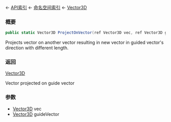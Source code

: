← [API索引](Api-Index) ← [命名空间索引](Namespace-Index) ← [Vector3D](VRageMath.Vector3D)

### 概要

```csharp
public static Vector3D ProjectOnVector(ref Vector3D vec, ref Vector3D guideVector)
```

Projects vector on another vector resulting in new vector in guided vector's direction with different length.

### 返回

[Vector3D](VRageMath.Vector3D)

Vector projected on guide vector

### 参数

* [Vector3D](VRageMath.Vector3D) vec
* [Vector3D](VRageMath.Vector3D) guideVector

